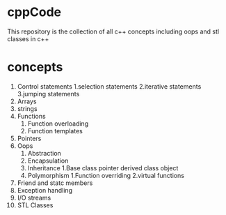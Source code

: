 # cppCode
This repository is the collection of all c++ concepts including oops and stl classes in c++

# concepts
1. Control statements
   1.selection statements
   2.iterative statements
   3.jumping statements
3. Arrays
4. strings
5. Functions
   1. Function overloading
   2. Function templates
6. Pointers
7. Oops
   1. Abstraction
   2. Encapsulation
   3. Inheritance
      1.Base class pointer derived class object
   4. Polymorphism
      1.Function overriding
      2.virtual functions
8. Friend and statc members
9. Exception handling
10. I/O streams
11. STL Classes
